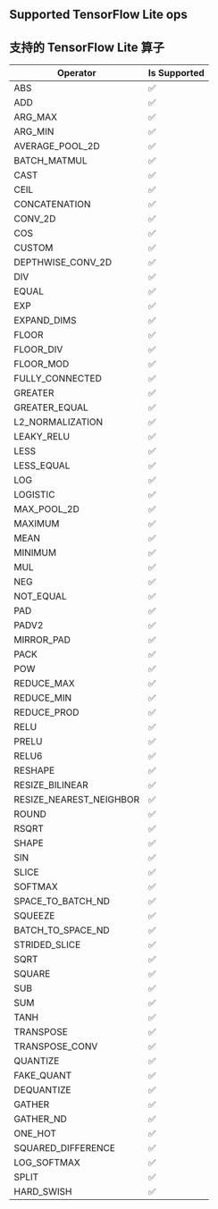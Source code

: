 ## Supported TensorFlow Lite ops

## 支持的 TensorFlow Lite 算子

| Operator | Is Supported |
|-------|------------------ |
| ABS | ✅ |
| ADD | ✅ |
| ARG_MAX | ✅ |
| ARG_MIN | ✅ |
| AVERAGE_POOL_2D | ✅ |
| BATCH_MATMUL | ✅ |
| CAST | ✅ |
| CEIL | ✅ |
| CONCATENATION | ✅ |
| CONV_2D | ✅ |
| COS | ✅ |
| CUSTOM | ✅ |
| DEPTHWISE_CONV_2D | ✅ |
| DIV | ✅ |
| EQUAL | ✅ |
| EXP | ✅ |
| EXPAND_DIMS | ✅ |
| FLOOR | ✅ |
| FLOOR_DIV | ✅ |
| FLOOR_MOD | ✅ |
| FULLY_CONNECTED | ✅ |
| GREATER | ✅ |
| GREATER_EQUAL | ✅ |
| L2_NORMALIZATION | ✅ |
| LEAKY_RELU | ✅ |
| LESS | ✅ |
| LESS_EQUAL | ✅ |
| LOG | ✅ |
| LOGISTIC | ✅ |
| MAX_POOL_2D | ✅ |
| MAXIMUM | ✅ |
| MEAN | ✅ |
| MINIMUM | ✅ |
| MUL | ✅ |
| NEG | ✅ |
| NOT_EQUAL | ✅ |
| PAD | ✅ |
| PADV2 | ✅ |
| MIRROR_PAD | ✅ |
| PACK | ✅ |
| POW | ✅ |
| REDUCE_MAX | ✅ |
| REDUCE_MIN | ✅ |
| REDUCE_PROD | ✅ |
| RELU | ✅ |
| PRELU | ✅ |
| RELU6 | ✅ |
| RESHAPE | ✅ |
| RESIZE_BILINEAR | ✅ |
| RESIZE_NEAREST_NEIGHBOR | ✅ |
| ROUND | ✅ |
| RSQRT | ✅ |
| SHAPE | ✅ |
| SIN | ✅ |
| SLICE | ✅ |
| SOFTMAX | ✅ |
| SPACE_TO_BATCH_ND | ✅ |
| SQUEEZE | ✅ |
| BATCH_TO_SPACE_ND | ✅ |
| STRIDED_SLICE | ✅ |
| SQRT | ✅ |
| SQUARE | ✅ |
| SUB | ✅ |
| SUM | ✅ |
| TANH | ✅ |
| TRANSPOSE | ✅ |
| TRANSPOSE_CONV | ✅ |
| QUANTIZE | ✅ |
| FAKE_QUANT | ✅ |
| DEQUANTIZE | ✅ |
| GATHER | ✅ |
| GATHER_ND | ✅ |
| ONE_HOT | ✅ |
| SQUARED_DIFFERENCE | ✅ |
| LOG_SOFTMAX | ✅ |
| SPLIT | ✅ |
| HARD_SWISH | ✅ |
